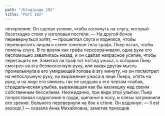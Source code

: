 ```yaml
---
path: "/blog/page_192"
title: "Part 192"
---
```


 нетерпение. Он сделал усилие, чтобы взглянуть на слугу, который безотходно стоял у изголовья постели.
— На другой бочок перевернуться хотят, — прошептал слуга и поднялся, чтобы переворотить лицом к стене тяжелое тело графа.
Пьер встал, чтобы помочь слуге.
В то время как графа переворачивали, одна рука его беспомощно завалилась назад, и он сделал напрасное усилие, чтобы перетащить ее. Заметил ли граф тот взгляд ужаса, с которым Пьер смотрел на эту безжизненную руку, или какая другая мысль промелькнула в его умирающей голове в эту минуту, но он посмотрел на непослушную руку, на выражение ужаса в лице Пьера, опять на руку, и на лице его явилась так не шедшая к его чертам слабая, страдальческая улыбка, выражавшая как бы насмешку над своим собственным бессилием. Неожиданно, при виде этой улыбки, Пьер почувствовал содрогание в груди, щипанье в носу, и слезы затуманили его зрение. Больного перевернули на бок к стене. Он вздохнул.
— Il est assoupi,1 — сказала Анна Михайловна, заметив приходив
